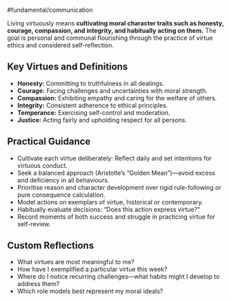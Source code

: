 #fundamental/communication 

Living virtuously means **cultivating moral character traits such as honesty, courage, compassion, and integrity, and habitually acting on them.** The goal is personal and communal flourishing through the practice of virtue ethics and considered self-reflection.

## Key Virtues and Definitions

- **Honesty:** Committing to truthfulness in all dealings.
- **Courage:** Facing challenges and uncertainties with moral strength.
- **Compassion:** Exhibiting empathy and caring for the welfare of others.
- **Integrity:** Consistent adherence to ethical principles.
- **Temperance:** Exercising self-control and moderation.
- **Justice:** Acting fairly and upholding respect for all persons.

## Practical Guidance

- Cultivate each virtue deliberately: Reflect daily and set intentions for virtuous conduct.
- Seek a balanced approach (Aristotle’s “Golden Mean”)—avoid excess and deficiency in all behaviours.
- Prioritise reason and character development over rigid rule-following or pure consequence calculation.
- Model actions on exemplars of virtue, historical or contemporary.
- Habitually evaluate decisions: “Does this action express virtue?”
- Record moments of both success and struggle in practicing virtue for self-review.

## Custom Reflections

- What virtues are most meaningful to me?
- How have I exemplified a particular virtue this week?
- Where do I notice recurring challenges—what habits might I develop to address them?
- Which role models best represent my moral ideals?
